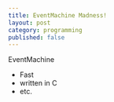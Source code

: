 ```yaml
---
title: EventMachine Madness!
layout: post
category: programming
published: false
---
```

EventMachine

- Fast
- written in C
- etc.

